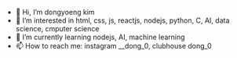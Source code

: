 - 👋 Hi, I’m dongyoeng kim
- 👀 I’m interested in html, css, js, reactjs, nodejs, python, C, AI, data science, cmputer science
- 🌱 I’m currently learning nodejs, AI, machine learning
- 📫 How to reach me: instagram __dong_0, clubhouse dong_0 
